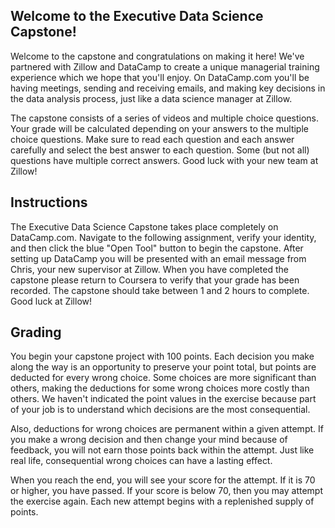 ## Welcome to the Executive Data Science Capstone!
Welcome to the capstone and congratulations on making it here! We've partnered with Zillow and DataCamp to create a unique managerial training experience which we hope that you'll enjoy. On DataCamp.com you'll be having meetings, sending and receiving emails, and making key decisions in the data analysis process, just like a data science manager at Zillow.

The capstone consists of a series of videos and multiple choice questions. Your grade will be calculated depending on your answers to the multiple choice questions. Make sure to read each question and each answer carefully and select the best answer to each question. Some (but not all) questions have multiple correct answers. Good luck with your new team at Zillow!

## Instructions
The Executive Data Science Capstone takes place completely on DataCamp.com. Navigate to the following assignment, verify your identity, and then click the blue "Open Tool" button to begin the capstone. After setting up DataCamp you will be presented with an email message from Chris, your new supervisor at Zillow. When you have completed the capstone please return to Coursera to verify that your grade has been recorded. The capstone should take between 1 and 2 hours to complete. Good luck at Zillow!
## Grading
You begin your capstone project with 100 points. Each decision you make along the way is an opportunity to preserve your point total, but points are deducted for every wrong choice. Some choices are more significant than others, making the deductions for some wrong choices more costly than others. We haven't indicated the point values in the exercise because part of your job is to understand which decisions are the most consequential.

Also, deductions for wrong choices are permanent within a given attempt. If you make a wrong decision and then change your mind because of feedback, you will not earn those points back within the attempt. Just like real life, consequential wrong choices can have a lasting effect.

When you reach the end, you will see your score for the attempt. If it is 70 or higher, you have passed. If your score is below 70, then you may attempt the exercise again. Each new attempt begins with a replenished supply of points.

